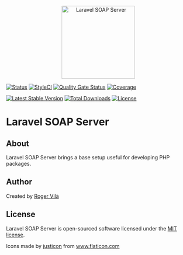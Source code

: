 <p align="center"><img width="200" src="https://i.ibb.co/Jw0LrQzY/lavarse-las-manos.png" alt="Laravel SOAP Server" /></p>

[![Status](https://github.com/rogervila/laravel-soap-server/workflows/test/badge.svg)](https://github.com/rogervila/laravel-soap-server/actions)
[![StyleCI](https://github.styleci.io/repos/211657121/shield?branch=main)](https://github.styleci.io/repos/211657121)
[![Quality Gate Status](https://sonarcloud.io/api/project_badges/measure?project=rogervila_laravel-soap-server&metric=alert_status)](https://sonarcloud.io/dashboard?id=rogervila_laravel-soap-server)
[![Coverage](https://sonarcloud.io/api/project_badges/measure?project=rogervila_laravel-soap-server&metric=coverage)](https://sonarcloud.io/dashboard?id=rogervila_laravel-soap-server)

[![Latest Stable Version](https://poser.pugx.org/rogervila/laravel-soap-server/v/stable)](https://packagist.org/packages/rogervila/laravel-soap-server)
[![Total Downloads](https://poser.pugx.org/rogervila/laravel-soap-server/downloads)](https://packagist.org/packages/rogervila/laravel-soap-server)
[![License](https://poser.pugx.org/rogervila/laravel-soap-server/license)](https://packagist.org/packages/rogervila/laravel-soap-server)

# Laravel SOAP Server

## About

Laravel SOAP Server brings a base setup useful for developing PHP packages.

## Author

Created by [Roger Vilà](https://rogervila.es)

## License

Laravel SOAP Server is open-sourced software licensed under the [MIT license](https://opensource.org/licenses/MIT).

Icons made by <a href="https://www.flaticon.es/iconos-gratis/manos" title="justicon">justicon</a> from <a href="https://www.flaticon.com/" title="Flaticon">www.flaticon.com</a>
